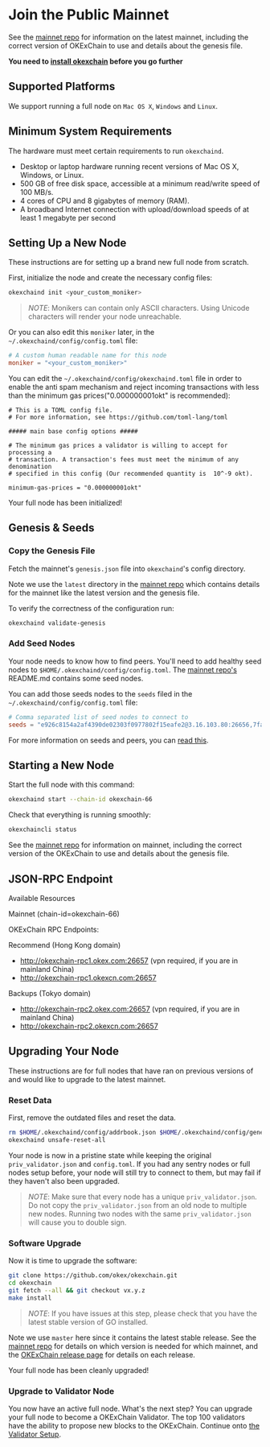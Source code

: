 <!--
order: 4
-->

# Join the Public Mainnet 

See the [mainnet repo](https://github.com/okex/mainnet) for
information on the latest mainnet, including the correct version
of OKExChain to use and details about the genesis file.

**You need to [install okexchain](./install-okexchain.html) before you go further**

## Supported Platforms

We support running a full node on `Mac OS X`, `Windows` and `Linux`.

## Minimum System Requirements

The hardware must meet certain requirements to run `okexchaind`.

 * Desktop or laptop hardware running recent versions of Mac OS X, Windows, or Linux.
 * 500 GB of free disk space, accessible at a minimum read/write speed of 100 MB/s.
 * 4 cores of CPU and 8 gigabytes of memory (RAM).
 * A broadband Internet connection with upload/download speeds of at least 1 megabyte per second

## Setting Up a New Node

These instructions are for setting up a brand new full node from scratch.

First, initialize the node and create the necessary config files:

```bash
okexchaind init <your_custom_moniker>
```

> _NOTE_:
Monikers can contain only ASCII characters. Using Unicode characters will render your node unreachable.


Or you can also edit this `moniker` later, in the `~/.okexchaind/config/config.toml` file:

```toml
# A custom human readable name for this node
moniker = "<your_custom_moniker>"
```

You can edit the `~/.okexchaind/config/okexchaind.toml` file in order to enable the anti spam mechanism and reject incoming transactions with less than the minimum gas prices("0.000000001okt" is recommended):

```
# This is a TOML config file.
# For more information, see https://github.com/toml-lang/toml

##### main base config options #####

# The minimum gas prices a validator is willing to accept for processing a
# transaction. A transaction's fees must meet the minimum of any denomination
# specified in this config (Our recommended quantity is  10^-9 okt).

minimum-gas-prices = "0.000000001okt"
```

Your full node has been initialized! 

## Genesis & Seeds

### Copy the Genesis File

Fetch the mainnet's `genesis.json` file into `okexchaind`'s config directory.

Note we use the `latest` directory in the [mainnet repo](https://github.com/okex/mainnet) which contains details for the mainnet like the latest version and the genesis file. 

To verify the correctness of the configuration run:

```bash
okexchaind validate-genesis
```

### Add Seed Nodes

Your node needs to know how to find peers. You'll need to add healthy seed nodes to `$HOME/.okexchaind/config/config.toml`. The [mainnet repo's](https://github.com/okex/mainnet) README.md contains some seed nodes.

You can add those seeds nodes to the `seeds` filed in the `~/.okexchaind/config/config.toml` file:

```toml
# Comma separated list of seed nodes to connect to
seeds = "e926c8154a2af4390de02303f0977802f15eafe2@3.16.103.80:26656,7fa5b1d1f1e48659fa750b6aec702418a0e75f13@35.177.8.240:26656,c8f32b793871b56a11d94336d9ce6472f893524b@18.167.16.85:26656"
```

For more information on seeds and peers, you can [read this](https://docs.tendermint.com/master/spec/p2p/peer.html).

## Starting a New Node

Start the full node with this command:

```bash
okexchaind start --chain-id okexchain-66
```

Check that everything is running smoothly:

```bash
okexchaincli status
```

See the [mainnet repo](https://github.com/okex/mainnet) for information on mainnet, including the correct version of the OKExChain to use and details about the genesis file.


## JSON-RPC Endpoint

Available Resources

Mainnet (chain-id=okexchain-66)

OKExChain RPC Endpoints:

Recommend (Hong Kong domain)
 - http://okexchain-rpc1.okex.com:26657 (vpn required, if you are in mainland China)
 - http://okexchain-rpc1.okexcn.com:26657

Backups (Tokyo domain)
 - http://okexchain-rpc2.okex.com:26657 (vpn required, if you are in mainland China)
 - http://okexchain-rpc2.okexcn.com:26657


## Upgrading Your Node

These instructions are for full nodes that have ran on previous versions of and would like to upgrade to the latest mainnet.

### Reset Data

First, remove the outdated files and reset the data.

```bash
rm $HOME/.okexchaind/config/addrbook.json $HOME/.okexchaind/config/genesis.json
okexchaind unsafe-reset-all
```

Your node is now in a pristine state while keeping the original `priv_validator.json` and `config.toml`. If you had any sentry nodes or full nodes setup before,
your node will still try to connect to them, but may fail if they haven't also
been upgraded.

> _NOTE_:
Make sure that every node has a unique `priv_validator.json`. Do not copy the `priv_validator.json` from an old node to multiple new nodes. Running two nodes with the same `priv_validator.json` will cause you to double sign.


### Software Upgrade

Now it is time to upgrade the software:

```bash
git clone https://github.com/okex/okexchain.git
cd okexchain
git fetch --all && git checkout vx.y.z
make install
```

> _NOTE_: If you have issues at this step, please check that you have the latest stable version of GO installed.

Note we use `master` here since it contains the latest stable release.
See the [mainnet repo](https://github.com/okex/mainnet) for details on which version is needed for which mainnet, and the [OKExChain release page](https://github.com/okex/okexchain/releases) for details on each release.

Your full node has been cleanly upgraded!

### Upgrade to Validator Node

You now have an active full node. What's the next step? You can upgrade your full node to become a OKExChain Validator. The top 100 validators have the ability to propose new blocks to the OKExChain. Continue onto [the Validator Setup](../validators/validators-guide-cli.md).
